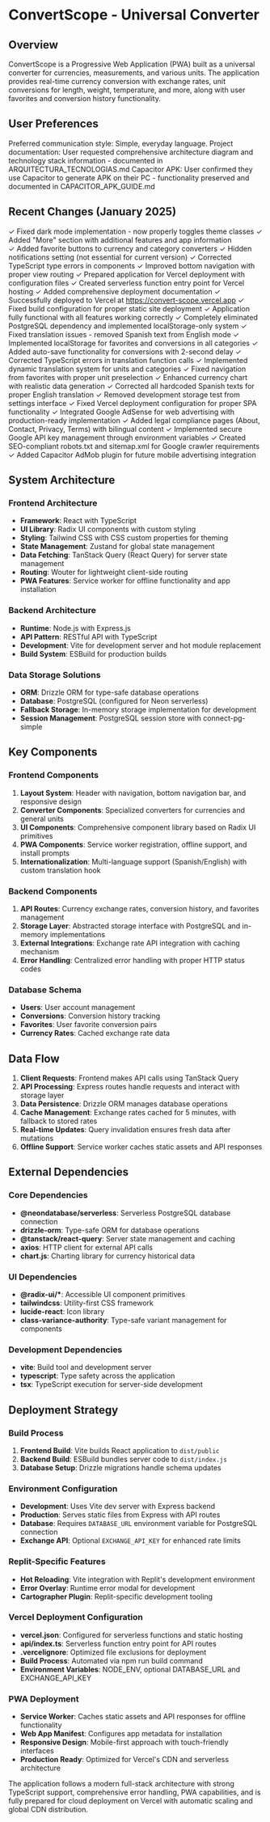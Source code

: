 # ConvertScope - Universal Converter

## Overview

ConvertScope is a Progressive Web Application (PWA) built as a universal converter for currencies, measurements, and various units. The application provides real-time currency conversion with exchange rates, unit conversions for length, weight, temperature, and more, along with user favorites and conversion history functionality.

## User Preferences

Preferred communication style: Simple, everyday language.
Project documentation: User requested comprehensive architecture diagram and technology stack information - documented in ARQUITECTURA_TECNOLOGIAS.md
Capacitor APK: User confirmed they use Capacitor to generate APK on their PC - functionality preserved and documented in CAPACITOR_APK_GUIDE.md

## Recent Changes (January 2025)

✓ Fixed dark mode implementation - now properly toggles theme classes
✓ Added "More" section with additional features and app information  
✓ Added favorite buttons to currency and category converters
✓ Hidden notifications setting (not essential for current version)
✓ Corrected TypeScript type errors in components
✓ Improved bottom navigation with proper view routing
✓ Prepared application for Vercel deployment with configuration files
✓ Created serverless function entry point for Vercel hosting
✓ Added comprehensive deployment documentation
✓ Successfully deployed to Vercel at https://convert-scope.vercel.app
✓ Fixed build configuration for proper static site deployment
✓ Application fully functional with all features working correctly
✓ Completely eliminated PostgreSQL dependency and implemented localStorage-only system
✓ Fixed translation issues - removed Spanish text from English mode
✓ Implemented localStorage for favorites and conversions in all categories
✓ Added auto-save functionality for conversions with 2-second delay
✓ Corrected TypeScript errors in translation function calls
✓ Implemented dynamic translation system for units and categories
✓ Fixed navigation from favorites with proper unit preselection
✓ Enhanced currency chart with realistic data generation
✓ Corrected all hardcoded Spanish texts for proper English translation
✓ Removed development storage test from settings interface
✓ Fixed Vercel deployment configuration for proper SPA functionality
✓ Integrated Google AdSense for web advertising with production-ready implementation
✓ Added legal compliance pages (About, Contact, Privacy, Terms) with bilingual content
✓ Implemented secure Google API key management through environment variables
✓ Created SEO-compliant robots.txt and sitemap.xml for Google crawler requirements
✓ Added Capacitor AdMob plugin for future mobile advertising integration

## System Architecture

### Frontend Architecture
- **Framework**: React with TypeScript
- **UI Library**: Radix UI components with custom styling
- **Styling**: Tailwind CSS with CSS custom properties for theming
- **State Management**: Zustand for global state management
- **Data Fetching**: TanStack Query (React Query) for server state management
- **Routing**: Wouter for lightweight client-side routing
- **PWA Features**: Service worker for offline functionality and app installation

### Backend Architecture
- **Runtime**: Node.js with Express.js
- **API Pattern**: RESTful API with TypeScript
- **Development**: Vite for development server and hot module replacement
- **Build System**: ESBuild for production builds

### Data Storage Solutions
- **ORM**: Drizzle ORM for type-safe database operations
- **Database**: PostgreSQL (configured for Neon serverless)
- **Fallback Storage**: In-memory storage implementation for development
- **Session Management**: PostgreSQL session store with connect-pg-simple

## Key Components

### Frontend Components
1. **Layout System**: Header with navigation, bottom navigation bar, and responsive design
2. **Converter Components**: Specialized converters for currencies and general units
3. **UI Components**: Comprehensive component library based on Radix UI primitives
4. **PWA Components**: Service worker registration, offline support, and install prompts
5. **Internationalization**: Multi-language support (Spanish/English) with custom translation hook

### Backend Components
1. **API Routes**: Currency exchange rates, conversion history, and favorites management
2. **Storage Layer**: Abstracted storage interface with PostgreSQL and in-memory implementations
3. **External Integrations**: Exchange rate API integration with caching mechanism
4. **Error Handling**: Centralized error handling with proper HTTP status codes

### Database Schema
- **Users**: User account management
- **Conversions**: Conversion history tracking
- **Favorites**: User favorite conversion pairs
- **Currency Rates**: Cached exchange rate data

## Data Flow

1. **Client Requests**: Frontend makes API calls using TanStack Query
2. **API Processing**: Express routes handle requests and interact with storage layer
3. **Data Persistence**: Drizzle ORM manages database operations
4. **Cache Management**: Exchange rates cached for 5 minutes, with fallback to stored rates
5. **Real-time Updates**: Query invalidation ensures fresh data after mutations
6. **Offline Support**: Service worker caches static assets and API responses

## External Dependencies

### Core Dependencies
- **@neondatabase/serverless**: Serverless PostgreSQL database connection
- **drizzle-orm**: Type-safe ORM for database operations
- **@tanstack/react-query**: Server state management and caching
- **axios**: HTTP client for external API calls
- **chart.js**: Charting library for currency historical data

### UI Dependencies
- **@radix-ui/\***: Accessible UI component primitives
- **tailwindcss**: Utility-first CSS framework
- **lucide-react**: Icon library
- **class-variance-authority**: Type-safe variant management for components

### Development Dependencies
- **vite**: Build tool and development server
- **typescript**: Type safety across the application
- **tsx**: TypeScript execution for server-side development

## Deployment Strategy

### Build Process
1. **Frontend Build**: Vite builds React application to `dist/public`
2. **Backend Build**: ESBuild bundles server code to `dist/index.js`
3. **Database Setup**: Drizzle migrations handle schema updates

### Environment Configuration
- **Development**: Uses Vite dev server with Express backend
- **Production**: Serves static files from Express with API routes
- **Database**: Requires `DATABASE_URL` environment variable for PostgreSQL connection
- **Exchange API**: Optional `EXCHANGE_API_KEY` for enhanced rate limits

### Replit-Specific Features
- **Hot Reloading**: Vite integration with Replit's development environment
- **Error Overlay**: Runtime error modal for development
- **Cartographer Plugin**: Replit-specific development tooling

### Vercel Deployment Configuration
- **vercel.json**: Configured for serverless functions and static hosting
- **api/index.ts**: Serverless function entry point for API routes
- **.vercelignore**: Optimized file exclusions for deployment
- **Build Process**: Automated via npm run build command
- **Environment Variables**: NODE_ENV, optional DATABASE_URL and EXCHANGE_API_KEY

### PWA Deployment
- **Service Worker**: Caches static assets and API responses for offline functionality
- **Web App Manifest**: Configures app metadata for installation
- **Responsive Design**: Mobile-first approach with touch-friendly interfaces
- **Production Ready**: Optimized for Vercel's CDN and serverless architecture

The application follows a modern full-stack architecture with strong TypeScript support, comprehensive error handling, PWA capabilities, and is fully prepared for cloud deployment on Vercel with automatic scaling and global CDN distribution.